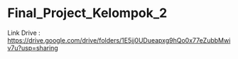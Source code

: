 # Final_Project_Kelompok_2
Link Drive : https://drive.google.com/drive/folders/1E5jj0UDueapxg9hQo0x77eZubbMwiv7u?usp=sharing
